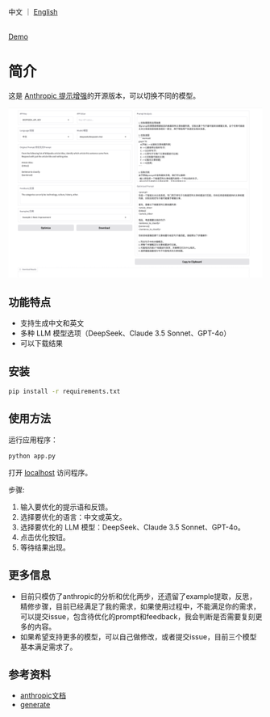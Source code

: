 中文 ｜ [English](./README.md)

<br>
<a href="https://huggingface.co/spaces/jt120lz/open-improve-prompt">Demo</a>

# 简介

这是 [Anthropic 提示增强](https://console.anthropic.com/dashboard)的开源版本，可以切换不同的模型。

![screenshot](./dist/WX20241218-163148.png)

## 功能特点

- 支持生成中文和英文
- 多种 LLM 模型选项（DeepSeek、Claude 3.5 Sonnet、GPT-4o）
- 可以下载结果

## 安装

```bash
pip install -r requirements.txt
```

## 使用方法

运行应用程序：

```bash
python app.py
```

打开 [localhost](http://localhost:7860) 访问程序。

步骤:

1. 输入要优化的提示语和反馈。
2. 选择要优化的语言：中文或英文。
3. 选择要优化的 LLM 模型：DeepSeek、Claude 3.5 Sonnet、GPT-4o。
4. 点击优化按钮。
5. 等待结果出现。

## 更多信息

- 目前只模仿了anthropic的分析和优化两步，还遗留了example提取，反思，精修步骤，目前已经满足了我的需求，如果使用过程中，不能满足你的需求，可以提交issue，包含待优化的prompt和feedback，我会判断是否需要复刻更多的内容。
- 如果希望支持更多的模型，可以自己做修改，或者提交issue，目前三个模型基本满足需求了。

## 参考资料

- [anthropic文档](https://docs.anthropic.com/en/docs/build-with-claude/prompt-engineering/prompt-improver)
- [generate](https://github.com/wangyuxinwhy/generate)
